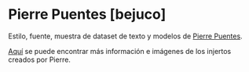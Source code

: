 # Pierre Puentes [bejuco]

Estilo, fuente, muestra de dataset de texto y modelos de [Pierre Puentes](https://bejuco.co/).

[Aquí](https://bejucoo.github.io/injertos/participantes/pierre) se puede encontrar más información e imágenes de los injertos creados por Pierre.